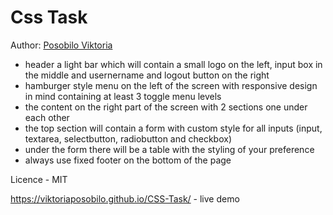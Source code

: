 Css Task
====================

Author: [Posobilo Viktoria](https://www.linkedin.com/in/viktoria-posobilo-8460b689/)

- header a light bar which will contain a small logo on the left, input box in the middle and usernername and logout button on the right
- hamburger style menu on the left of the screen with responsive design in mind containing at least 3 toggle menu levels
- the content on the right part of the screen with 2 sections one under each other
- the top section will contain a form with custom style for all inputs (input, textarea, selectbutton, radiobutton and checkbox)
- under the form there will be a table with the styling of your preference
- always use fixed footer on the bottom of the page

Licence - MIT

https://viktoriaposobilo.github.io/CSS-Task/ - live demo
